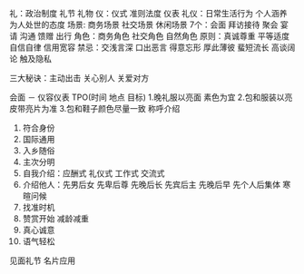 礼：政治制度 礼节 礼物
仪：仪式 准则法度 仪表
礼仪：日常生活行为 个人涵养 为人处世的态度
场景: 商务场景 社交场景 休闲场景
7个：会面 拜访接待 聚会 宴请 沟通 馈赠 出行
角色：商务角色 社交角色 自然角色
原则：真诚尊重 平等适度 自信自律 信用宽容
禁忌：交浅言深 口出恶言 得意忘形 厚此薄彼 蜚短流长 高谈阔论 触及隐私

三大秘诀：主动出击 关心别人 关爱对方

会面 － 
仪容仪表 TPO(时间 地点 目标)
1.晚礼服以亮面 素色为宜
2.包和服装以亮皮带亮片为准
3.包和鞋子颜色尽量一致
称呼介绍 
1. 符合身份
2. 国际通用
3. 入乡随俗
4. 主次分明
5. 自我介绍：应酬式 礼仪式 工作式 交流式
6. 介绍他人：先男后女 先卑后尊 先晚后长 先宾后主 先晚后早 先个人后集体
寒暄问候 
1. 找准时机
2. 赞赏开始 减龄减重
3. 真心诚意
4. 语气轻松

见面礼节 
名片应用


